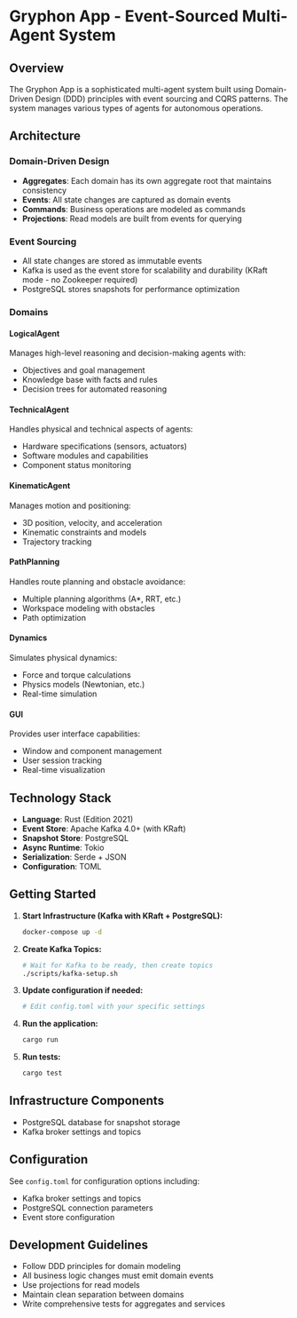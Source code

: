 # Gryphon App - Event-Sourced Multi-Agent System

## Overview

The Gryphon App is a sophisticated multi-agent system built using Domain-Driven Design (DDD) principles with event sourcing and CQRS patterns. The system manages various types of agents for autonomous operations.

## Architecture

### Domain-Driven Design
- **Aggregates**: Each domain has its own aggregate root that maintains consistency
- **Events**: All state changes are captured as domain events
- **Commands**: Business operations are modeled as commands
- **Projections**: Read models are built from events for querying

### Event Sourcing

- All state changes are stored as immutable events
- Kafka is used as the event store for scalability and durability (KRaft mode - no Zookeeper required)
- PostgreSQL stores snapshots for performance optimization

### Domains

#### LogicalAgent
Manages high-level reasoning and decision-making agents with:
- Objectives and goal management
- Knowledge base with facts and rules
- Decision trees for automated reasoning

#### TechnicalAgent
Handles physical and technical aspects of agents:
- Hardware specifications (sensors, actuators)
- Software modules and capabilities
- Component status monitoring

#### KinematicAgent
Manages motion and positioning:
- 3D position, velocity, and acceleration
- Kinematic constraints and models
- Trajectory tracking

#### PathPlanning
Handles route planning and obstacle avoidance:
- Multiple planning algorithms (A*, RRT, etc.)
- Workspace modeling with obstacles
- Path optimization

#### Dynamics
Simulates physical dynamics:
- Force and torque calculations
- Physics models (Newtonian, etc.)
- Real-time simulation

#### GUI
Provides user interface capabilities:
- Window and component management
- User session tracking
- Real-time visualization

## Technology Stack

- **Language**: Rust (Edition 2021)
- **Event Store**: Apache Kafka 4.0+ (with KRaft)
- **Snapshot Store**: PostgreSQL
- **Async Runtime**: Tokio
- **Serialization**: Serde + JSON
- **Configuration**: TOML

## Getting Started

1. **Start Infrastructure (Kafka with KRaft + PostgreSQL):**

   ```bash
   docker-compose up -d
   ```

2. **Create Kafka Topics:**

   ```bash
   # Wait for Kafka to be ready, then create topics
   ./scripts/kafka-setup.sh
   ```

3. **Update configuration if needed:**

   ```bash
   # Edit config.toml with your specific settings
   ```

4. **Run the application:**

   ```bash
   cargo run
   ```

5. **Run tests:**

   ```bash
   cargo test
   ```

## Infrastructure Components

- PostgreSQL database for snapshot storage
- Kafka broker settings and topics

## Configuration

See `config.toml` for configuration options including:

- Kafka broker settings and topics
- PostgreSQL connection parameters
- Event store configuration

## Development Guidelines

- Follow DDD principles for domain modeling
- All business logic changes must emit domain events
- Use projections for read models
- Maintain clean separation between domains
- Write comprehensive tests for aggregates and services
